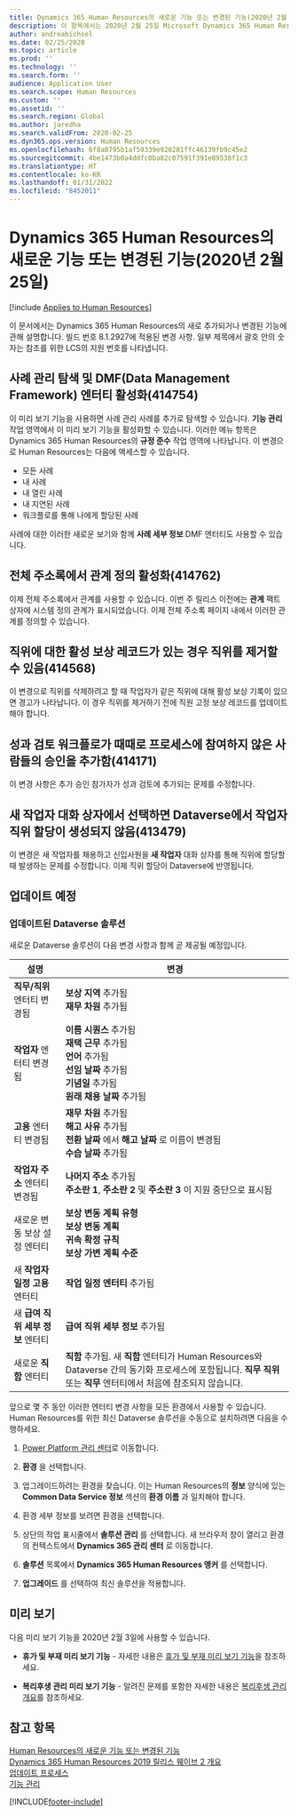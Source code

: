 ```yaml
---
title: Dynamics 365 Human Resources의 새로운 기능 또는 변경된 기능(2020년 2월 25일)
description: 이 항목에서는 2020년 2월 25일 Microsoft Dynamics 365 Human Resources의 새로 추가되거나 변경된 기능에 관해 설명합니다.
author: andreabichsel
ms.date: 02/25/2020
ms.topic: article
ms.prod: ''
ms.technology: ''
ms.search.form: ''
audience: Application User
ms.search.scope: Human Resources
ms.custom: ''
ms.assetid: ''
ms.search.region: Global
ms.author: jaredha
ms.search.validFrom: 2020-02-25
ms.dyn365.ops.version: Human Resources
ms.openlocfilehash: 6f8a8795b1af59339e920281ffc46139fb9c45e2
ms.sourcegitcommit: 4be1473b0a4ddfc0ba82c07591f391e89538f1c3
ms.translationtype: HT
ms.contentlocale: ko-KR
ms.lasthandoff: 01/31/2022
ms.locfileid: "8452011"
---
```

# <a name="whats-new-or-changed-in-dynamics-365-human-resources-february-25-2020"></a>Dynamics 365 Human Resources의 새로운 기능 또는 변경된 기능(2020년 2월 25일)

[!include [Applies to Human Resources](../includes/applies-to-hr.md)]



이 문서에서는 Dynamics 365 Human Resources의 새로 추가되거나 변경된 기능에 관해 설명합니다. 빌드 번호 8.1.2927에 적용된 변경 사항. 일부 제목에서 괄호 안의 숫자는 참조를 위한 LCS의 지원 번호를 나타냅니다.

## <a name="enable-case-management-navigation-and-data-management-framework-dmf-entity-414754"></a>사례 관리 탐색 및 DMF(Data Management Framework) 엔터티 활성화(414754)

이 미리 보기 기능을 사용하면 사례 관리 사례를 추가로 탐색할 수 있습니다. **기능 관리** 작업 영역에서 이 미리 보기 기능을 활성화할 수 있습니다. 이러한 메뉴 항목은 Dynamics 365 Human Resources의 **규정 준수** 작업 영역에 나타납니다. 이 변경으로 Human Resources는 다음에 액세스할 수 있습니다.

- 모든 사례
- 내 사례
- 내 열린 사례
- 내 지연된 사례
- 워크플로를 통해 나에게 할당된 사례

사례에 대한 이러한 새로운 보기와 함께 **사례 세부 정보** DMF 엔터티도 사용할 수 있습니다.

## <a name="enable-relationship-definitions-in-global-address-bbook-414762"></a>전체 주소록에서 관계 정의 활성화(414762)

이제 전체 주소록에서 관계를 사용할 수 있습니다. 이번 주 릴리스 이전에는 **관계** 팩트 상자에 시스템 정의 관계가 표시되었습니다. 이제 전체 주소록 페이지 내에서 이러한 관계를 정의할 수 있습니다.

## <a name="a-position-can-be-removed-when-active-compensation-records-exist-for-the-position-414568"></a>직위에 대한 활성 보상 레코드가 있는 경우 직위를 제거할 수 있음(414568)

이 변경으로 직위를 삭제하려고 할 때 작업자가 같은 직위에 대해 활성 보상 기록이 있으면 경고가 나타납니다. 이 경우 직위를 제거하기 전에 직원 고정 보상 레코드를 업데이트해야 합니다.

## <a name="performance-review-workflow-occasionally-adds-sign-offs-from-people-who-are-not-part-of-the-process-414171"></a>성과 검토 워크플로가 때때로 프로세스에 참여하지 않은 사람들의 승인을 추가함(414171)

이 변경 사항은 추가 승인 참가자가 성과 검토에 추가되는 문제를 수정합니다.

## <a name="worker-position-assignment-not-created-in-dataverse-when-selected-on-the-new-worker-dialog-413479"></a>새 작업자 대화 상자에서 선택하면 Dataverse에서 작업자 직위 할당이 생성되지 않음(413479)

이 변경은 새 작업자를 채용하고 신입사원을 **새 작업자** 대화 상자를 통해 직위에 할당할 때 발생하는 문제를 수정합니다. 이제 직위 할당이 Dataverse에 반영됩니다.

## <a name="coming-soon"></a>업데이트 예정

### <a name="updated-dataverse-solution"></a>업데이트된 Dataverse 솔루션

새로운 Dataverse 솔루션이 다음 변경 사항과 함께 곧 제공될 예정입니다.

| 설명 | 변경 |
| ----------------------------------------- | --- |
| **직무/직위** 엔터티 변경됨 | **보상 지역** 추가됨</br>**재무 차원** 추가됨 |
| **작업자** 엔터티 변경됨 | **이름 시퀀스** 추가됨</br>**재택 근무** 추가됨</br>**언어** 추가됨</br>**선임 날짜** 추가됨</br>**기념일** 추가됨</br>**원래 채용 날짜** 추가됨 |
| **고용** 엔터티 변경됨 | **재무 차원** 추가됨</br>**해고 사유** 추가됨</br>**전환 날짜** 에서 **해고 날짜** 로 이름이 변경됨</br>**수습 날짜** 추가됨 |
| **작업자 주소** 엔터티 변경됨 | **나머지 주소** 추가됨</br>**주소란 1**, **주소란 2** 및 **주소란 3** 이 지원 중단으로 표시됨 |
| 새로운 변동 보상 설정 엔터티 | **보상 변동 계획 유형**</br>**보상 변동 계획**</br>**귀속 확정 규칙**</br>**보상 가변 계획 수준** |
| 새 **작업자 일정 고용** 엔터티 | **작업 일정 엔터티** 추가됨 |
| 새 **급여 직위 세부 정보** 엔터티 | **급여 직위 세부 정보** 추가됨 |
| 새로운 **직함** 엔터티 | **직함** 추가됨. 새 **직함** 엔터티가 Human Resources와 Dataverse 간의 동기화 프로세스에 포함됩니다. **직무 직위** 또는 **직무** 엔터티에서 처음에 참조되지 않습니다. |

앞으로 몇 주 동안 이러한 엔터티 변경 사항을 모든 환경에서 사용할 수 있습니다. Human Resources를 위한 최신 Dataverse 솔루션을 수동으로 설치하려면 다음을 수행하세요.

1.  [Power Platform 관리 센터](https://admin.powerplatform.microsoft.com)로 이동합니다.

2.  **환경** 을 선택합니다.

3.  업그레이드하려는 환경을 찾습니다. 이는 Human Resources의 **정보** 양식에 있는 **Common Data Service 정보** 섹션의 **환경 이름** 과 일치해야 합니다.

4.  환경 세부 정보를 보려면 환경을 선택합니다.

5.  상단의 작업 표시줄에서 **솔루션 관리** 를 선택합니다. 새 브라우저 창이 열리고 환경의 컨텍스트에서 **Dynamics 365 관리 센터** 로 이동합니다.

6.  **솔루션** 목록에서 **Dynamics 365 Human Resources 앵커** 를 선택합니다.

7.  **업그레이드** 를 선택하여 최신 솔루션을 적용합니다.

## <a name="in-preview"></a>미리 보기

다음 미리 보기 기능을 2020년 2월 3일에 사용할 수 있습니다.

- **휴가 및 부재 미리 보기 기능** - 자세한 내용은 [휴가 및 부재 미리 보기 기능](hr-leave-and-absence-overview.md?leave-and-absence-preview-features)을 참조하세요.

- **복리후생 관리 미리 보기 기능** - 알려진 문제를 포함한 자세한 내용은 [복리후생 관리 개요](hr-benefits-management-overview.md)를 참조하세요.

## <a name="see-also"></a>참고 항목

[Human Resources의 새로운 기능 또는 변경된 기능](hr-admin-whats-new.md)</br>
[Dynamics 365 Human Resources 2019 릴리스 웨이브 2 개요](/dynamics365-release-plan/2019wave2/dynamics365-human-resources/)</br>
[업데이트 프로세스](hr-admin-setup-update-process.md)</br>
[기능 관리](hr-admin-manage-features.md)

[!INCLUDE[footer-include](../includes/footer-banner.md)]